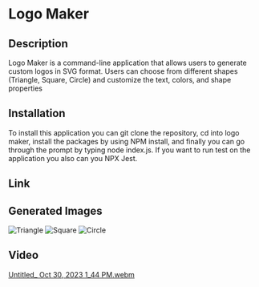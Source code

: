# Logo Maker

## Description
Logo Maker is a command-line application that allows users to generate custom logos in SVG format. Users can choose from different shapes (Triangle, Square, Circle) and customize the text, colors, and shape properties

## Installation
To install this application you can git clone the repository, cd into logo maker, install the packages by using NPM install, and finally you can go through the prompt by typing node index.js. If you want to run test on the application you also can you NPX Jest.

## Link

## Generated Images
![Triangle](https://github.com/Jeremyethridge/Logo-Maker/assets/128623643/49182284-2229-41b5-beb4-33ae3e24a1f7)
![Square](https://github.com/Jeremyethridge/Logo-Maker/assets/128623643/3911a465-4e2b-417a-aed1-ef8a929d2e5c)
![Circle](https://github.com/Jeremyethridge/Logo-Maker/assets/128623643/32bd0019-a2e8-4cff-a5cf-e7312e8146af)

## Video
[Untitled_ Oct 30, 2023 1_44 PM.webm](https://github.com/Jeremyethridge/Logo-Maker/assets/128623643/8f90ccc6-a554-4d26-99e6-5545089f6964)

